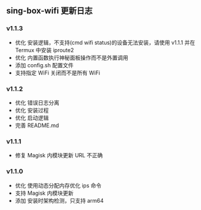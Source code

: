 ## sing-box-wifi 更新日志

### v1.1.3
- 优化 安装逻辑，不支持(cmd wifi status)的设备无法安装，请使用 v1.1.1 并在 Termux 中安装 iproute2
- 优化 内置函数执行神秘面板操作而不是外置调用
- 添加 config.sh 配置文件
- 支持指定 WiFi 关闭而不是所有 WiFi

### v1.1.2
- 优化 错误日志分离
- 优化 安装过程
- 优化 启动逻辑
- 完善 README.md

### v1.1.1
- 修复 Magisk 内模块更新 URL 不正确

### v1.1.0
- 优化 使用动态分配内存优化 ips 命令
- 支持 Magisk 内模块更新
- 添加 安装时架构检测，只支持 arm64
